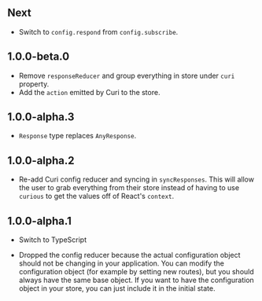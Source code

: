 ## Next

* Switch to `config.respond` from `config.subscribe`.

## 1.0.0-beta.0

* Remove `responseReducer` and group everything in store under `curi` property.
* Add the `action` emitted by Curi to the store.

## 1.0.0-alpha.3

* `Response` type replaces `AnyResponse`.

## 1.0.0-alpha.2

* Re-add Curi config reducer and syncing in `syncResponses`. This will allow the user to grab everything from their store instead of having to use `curious` to get the values off of React's `context`.

## 1.0.0-alpha.1

* Switch to TypeScript

* Dropped the config reducer because the actual configuration object should not be changing in your application. You can modify the configuration object (for example by setting new routes), but you should always have the same base object. If you want to have the configuration object in your store, you can just include it in the initial state.
